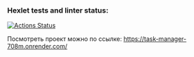 ### Hexlet tests and linter status:
[![Actions Status](https://github.com/u-shev/python-project-52/workflows/hexlet-check/badge.svg)](https://github.com/u-shev/python-project-52/actions)

Посмотреть проект можно по ссылке: https://task-manager-708m.onrender.com/
